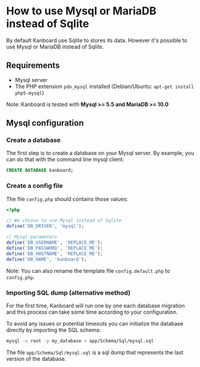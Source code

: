 How to use Mysql or MariaDB instead of Sqlite
=============================================

By default Kanboard use Sqlite to stores its data.
However it's possible to use Mysql or MariaDB instead of Sqlite.

Requirements
------------

- Mysql server
- The PHP extension `pdo_mysql` installed (Debian/Ubuntu: `apt-get install php5-mysql`)

Note: Kanboard is tested with **Mysql >= 5.5 and MariaDB >= 10.0**

Mysql configuration
-------------------

### Create a database

The first step is to create a database on your Mysql server.
By example, you can do that with the command line mysql client:

```sql
CREATE DATABASE kanboard;
```

### Create a config file

The file `config.php` should contains those values:

```php
<?php

// We choose to use Mysql instead of Sqlite
define('DB_DRIVER', 'mysql');

// Mysql parameters
define('DB_USERNAME', 'REPLACE_ME');
define('DB_PASSWORD', 'REPLACE_ME');
define('DB_HOSTNAME', 'REPLACE_ME');
define('DB_NAME', 'kanboard');
```

Note: You can also rename the template file `config.default.php` to `config.php`.

### Importing SQL dump (alternative method)

For the first time, Kanboard will run one by one each database migration and this process can take some time according to your configuration.

To avoid any issues or potential timeouts you can initialize the database directly by importing the SQL schema:

```bash
mysql -u root -p my_database < app/Schema/Sql/mysql.sql
```

The file `app/Schema/Sql/mysql.sql` is a sql dump that represents the last version of the database.

